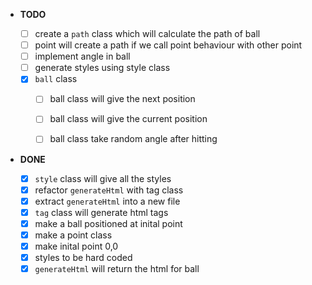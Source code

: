 - **TODO**

  - [ ] create a `path` class which will calculate the path of ball
  - [ ] point will create a path if we call point behaviour with other point
  - [ ] implement angle in ball
  - [ ] generate styles using style class
  - [x] `ball` class
    - [ ] ball class will give the next position
    - [ ] ball class will give the current position
    - [ ] ball class take random angle after hitting


- **DONE**

  - [x] `style` class will give all the styles
  - [x] refactor `generateHtml` with tag class
  - [x] extract `generateHtml` into a new file
  - [x] `tag` class will generate html tags
  - [x] make a ball positioned at inital point
  - [x] make a point class
  - [x] make inital point 0,0
  - [x] styles to be hard coded
  - [x] `generateHtml` will return the html for ball